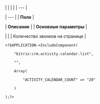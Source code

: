 |  |  |  |
| --- |

| --- |
| **Поле** |

| **Описание** |
| **Основные параметры** |

| |
| Количество звонков на странице |

```
<?$APPLICATION->IncludeComponent(

	"bitrix:crm.activity.calendar.list",

	"",

	Array(

		"ACTIVITY_CALENDAR_COUNT" => "20"

	)

);?>


```